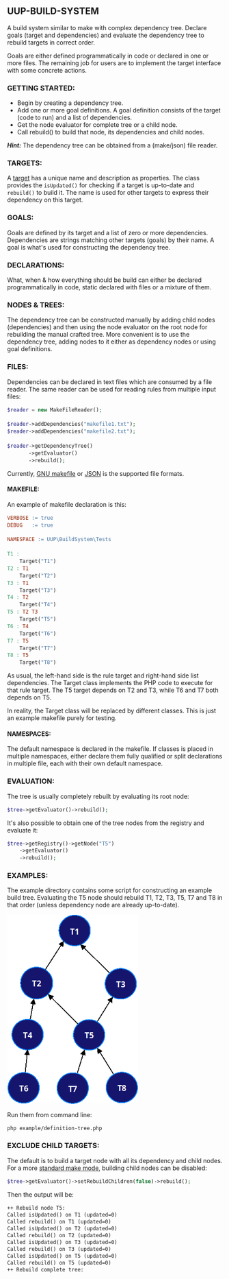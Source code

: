 ## UUP-BUILD-SYSTEM

A build system similar to make with complex dependency tree. Declare goals (target and dependencies) 
and evaluate the dependency tree to rebuild targets in correct order.

Goals are either defined programmatically in code or declared in one or more files. The remaining job for
users are to implement the target interface with some concrete actions.

### GETTING STARTED:

* Begin by creating a dependency tree.
* Add one or more goal definitions. A goal definition consists of the target (code to run) and a list of dependencies.
* Get the node evaluator for complete tree or a child node.
* Call rebuild() to build that node, its dependencies and child nodes.

***Hint:*** 
The dependency tree can be obtained from a (make/json) file reader.

### TARGETS:

A [target](docs/targets.md) has a unique name and description as properties. The class provides the `isUpdated()` for 
checking if a target is up-to-date and `rebuild()` to build it. The name is used for other targets to express their 
dependency on this target.

### GOALS:

Goals are defined by its target and a list of zero or more dependencies. Dependencies are strings matching 
other targets (goals) by their name. A goal is what's used for constructing the dependency tree.

### DECLARATIONS:

What, when & how everything should be build can either be declared programmatically in code, static declared with 
files or a mixture of them.

### NODES & TREES:

The dependency tree can be constructed manually by adding child nodes (dependencies) and then
using the node evaluator on the root node for rebuilding the manual crafted tree. More convenient
is to use the dependency tree, adding nodes to it either as dependency nodes or using goal 
definitions.

### FILES:

Dependencies can be declared in text files which are consumed by a file reader. The same reader
can be used for reading rules from multiple input files:

```php
$reader = new MakeFileReader();

$reader->addDependencies("makefile1.txt");
$reader->addDependencies("makefile2.txt");

$reader->getDependencyTree()
       ->getEvaluator()
       ->rebuild();
```

Currently, [GNU makefile](example/file/input.make) or [JSON](example/file/input.json) is the
supported file formats.

#### MAKEFILE:

An example of makefile declaration is this:

```makefile
VERBOSE	:= true
DEBUG 	:= true

NAMESPACE := UUP\BuildSystem\Tests

T1 :
	Target("T1")
T2 : T1
	Target("T2")
T3 : T1
	Target("T3")
T4 : T2
	Target("T4")
T5 : T2 T3
	Target("T5")
T6 : T4
	Target("T6")
T7 : T5
	Target("T7")
T8 : T5
	Target("T8")
```

As usual, the left-hand side is the rule target and right-hand side list dependencies. The Target class implements 
the PHP code to execute for that rule target. The T5 target depends on T2 and T3, while T6 and T7 both depends on T5.

In reality, the Target class will be replaced by different classes. This is just an example makefile purely for 
testing.

#### NAMESPACES:

The default namespace is declared in the makefile. If classes is placed in multiple namespaces, either 
declare them fully qualified or split declarations in multiple file, each with their own default namespace.

### EVALUATION:

The tree is usually completely rebuilt by evaluating its root node:

```php 
$tree->getEvaluator()->rebuild();
```

It's also possible to obtain one of the tree nodes from the registry and evaluate it:

```php
$tree->getRegistry()->getNode("T5")
    ->getEvaluator()
    ->rebuild();
```

### EXAMPLES:

The example directory contains some script for constructing an example build tree. Evaluating
the T5 node should rebuild T1, T2, T3, T5, T7 and T8 in that order (unless dependency node are 
already up-to-date).

![](docs/dependency-tree.png)

Run them from command line:

```shell
php example/definition-tree.php
```

### EXCLUDE CHILD TARGETS:

The default is to build a target node with all its dependency and child nodes. For a more [standard
make mode](example/make-compat.php), building child nodes can be disabled:

```php
$tree->getEvaluator()->setRebuildChildren(false)->rebuild();
```

Then the output will be:

```text
++ Rebuild node T5:
Called isUpdated() on T1 (updated=0)
Called rebuild() on T1 (updated=0)
Called isUpdated() on T2 (updated=0)
Called rebuild() on T2 (updated=0)
Called isUpdated() on T3 (updated=0)
Called rebuild() on T3 (updated=0)
Called isUpdated() on T5 (updated=0)
Called rebuild() on T5 (updated=0)
++ Rebuild complete tree:
```
